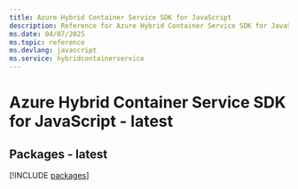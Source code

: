 ```yaml
---
title: Azure Hybrid Container Service SDK for JavaScript
description: Reference for Azure Hybrid Container Service SDK for JavaScript
ms.date: 04/07/2025
ms.topic: reference
ms.devlang: javascript
ms.service: hybridcontainerservice
---
```

# Azure Hybrid Container Service SDK for JavaScript - latest
## Packages - latest
[!INCLUDE [packages](hybrid-container-service-index.md)]